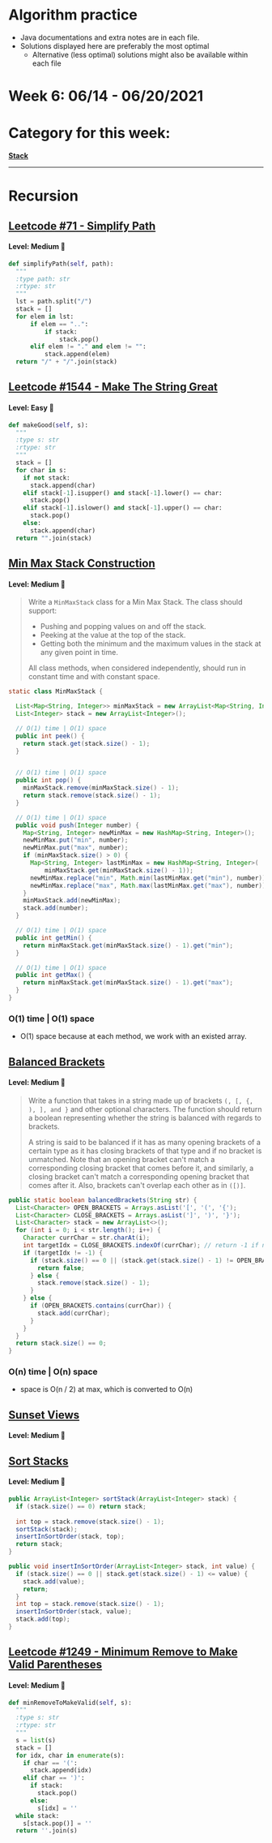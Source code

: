 # Algorithm practice

* Java documentations and extra notes are in each file.
* Solutions displayed here are preferably the most optimal
    * Alternative (less optimal) solutions might also be available within each 
    file

# Week 6: 06/14 - 06/20/2021

# Category for this week:
**[Stack](#stack)**<br>

---

# Recursion

## [Leetcode #71 - Simplify Path](https://leetcode.com/problems/simplify-path/)

#### Level: Medium 📘

```python
def simplifyPath(self, path):
  """
  :type path: str
  :rtype: str
  """
  lst = path.split("/")
  stack = []
  for elem in lst:
      if elem == "..":
          if stack:
              stack.pop()
      elif elem != "." and elem != "":
          stack.append(elem)
  return "/" + "/".join(stack)
```

## [Leetcode #1544 - Make The String Great](https://leetcode.com/problems/make-the-string-great/)

#### Level: Easy 📗

```python
def makeGood(self, s):
  """
  :type s: str
  :rtype: str
  """
  stack = []
  for char in s:
    if not stack:
      stack.append(char)
    elif stack[-1].isupper() and stack[-1].lower() == char:
      stack.pop()
    elif stack[-1].islower() and stack[-1].upper() == char:
      stack.pop()
    else:
      stack.append(char)
  return "".join(stack)
```

## [Min Max Stack Construction](Stacks/src/main/java/MinMaxStackConstruction.java)

#### Level: Medium 📘

> Write a `MinMaxStack` class for a Min Max Stack. The class should support:
> - Pushing and popping values on and off the stack.
> - Peeking at the value at the top of the stack.
> - Getting both the minimum and the maximum values in the stack at any given point in time.
>
> All class methods, when considered independently, should run in constant time and with constant space.

```java
static class MinMaxStack {

  List<Map<String, Integer>> minMaxStack = new ArrayList<Map<String, Integer>>();
  List<Integer> stack = new ArrayList<Integer>();

  // O(1) time | O(1) space
  public int peek() {
    return stack.get(stack.size() - 1);
  }


  // O(1) time | O(1) space
  public int pop() {
    minMaxStack.remove(minMaxStack.size() - 1);
    return stack.remove(stack.size() - 1);
  }

  // O(1) time | O(1) space
  public void push(Integer number) {
    Map<String, Integer> newMinMax = new HashMap<String, Integer>();
    newMinMax.put("min", number);
    newMinMax.put("max", number);
    if (minMaxStack.size() > 0) {
      Map<String, Integer> lastMinMax = new HashMap<String, Integer>(
          minMaxStack.get(minMaxStack.size() - 1));
      newMinMax.replace("min", Math.min(lastMinMax.get("min"), number));
      newMinMax.replace("max", Math.max(lastMinMax.get("max"), number));
    }
    minMaxStack.add(newMinMax);
    stack.add(number);
  }

  // O(1) time | O(1) space
  public int getMin() {
    return minMaxStack.get(minMaxStack.size() - 1).get("min");
  }

  // O(1) time | O(1) space
  public int getMax() {
    return minMaxStack.get(minMaxStack.size() - 1).get("max");
  }
}
```

### O(1) time | O(1) space
* O(1) space because at each method, we work with an existed array.

## [Balanced Brackets](Stacks/src/main/java/BalancedBrackets.java)

#### Level: Medium 📘

> Write a function that takes in a string made up of brackets `(, [, {, ), ], and }` and other optional characters. The function should return a boolean representing whether the string is balanced with regards to brackets.
>
> A string is said to be balanced if it has as many opening brackets of a certain type as it has closing brackets of that type and if no bracket is unmatched. Note that an opening bracket can't match a corresponding closing bracket that comes before it, and similarly, a closing bracket can't match a corresponding opening bracket that comes after it. Also, brackets can't overlap each other as in `([)]`.

```java
public static boolean balancedBrackets(String str) {
  List<Character> OPEN_BRACKETS = Arrays.asList('[', '(', '{');
  List<Character> CLOSE_BRACKETS = Arrays.asList(']', ')', '}');
  List<Character> stack = new ArrayList<>();
  for (int i = 0; i < str.length(); i++) {
    Character currChar = str.charAt(i);
    int targetIdx = CLOSE_BRACKETS.indexOf(currChar); // return -1 if not found
    if (targetIdx != -1) {
      if (stack.size() == 0 || (stack.get(stack.size() - 1) != OPEN_BRACKETS.get(targetIdx))) {
        return false;
      } else {
        stack.remove(stack.size() - 1);
      }
    } else {
      if (OPEN_BRACKETS.contains(currChar)) {
        stack.add(currChar);
      }
    }
  }
  return stack.size() == 0;
}
```

### O(n) time | O(n) space
* space is O(n / 2) at max, which is converted to O(n)

## [Sunset Views](Stacks/src/main/java/SunsetViews.java)

#### Level: Medium 📘

## [Sort Stacks](Stacks/src/main/java/SortStack.java)

#### Level: Medium 📘

```java
public ArrayList<Integer> sortStack(ArrayList<Integer> stack) {
  if (stack.size() == 0) return stack;
  
  int top = stack.remove(stack.size() - 1);
  sortStack(stack);
  insertInSortOrder(stack, top);
  return stack;
}

public void insertInSortOrder(ArrayList<Integer> stack, int value) {
  if (stack.size() == 0 || stack.get(stack.size() - 1) <= value) {
    stack.add(value);
    return;
  }
  int top = stack.remove(stack.size() - 1);
  insertInSortOrder(stack, value);
  stack.add(top);
}
```

## [Leetcode #1249 - Minimum Remove to Make Valid Parentheses](https://leetcode.com/problems/minimum-remove-to-make-valid-parentheses/)

#### Level: Medium 📘

```python
def minRemoveToMakeValid(self, s):
  """
  :type s: str
  :rtype: str
  """
  s = list(s)
  stack = []
  for idx, char in enumerate(s):
    if char == '(':
      stack.append(idx)
    elif char == ')':
      if stack:
        stack.pop()
      else:
        s[idx] = ''
  while stack:
    s[stack.pop()] = ''
  return ''.join(s)
```